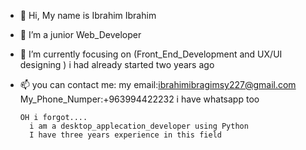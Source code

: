 - 👋 Hi, My name is Ibrahim Ibrahim
- 👀 I’m a junior Web_Developer
- 🌱 I’m currently focusing on (Front_End_Development and UX/UI designing ) 
      i had already started two years ago
- 📫 you can contact me:
        my email:ibrahimibragimsy227@gmail.com
        My_Phone_Numper:+963994422232
        i have whatsapp too
      
      OH i forgot....
        i am a desktop_applecation_developer using Python 
        I have three years experience in this field
